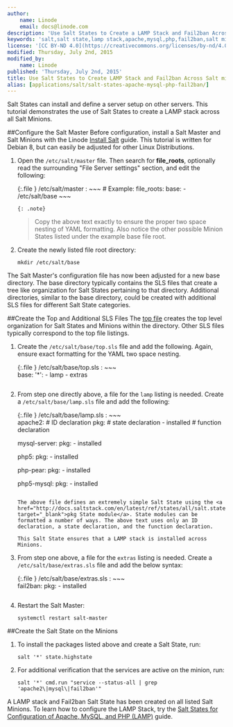 ```yaml
---
author:
    name: Linode
    email: docs@linode.com
description: 'Use Salt States to Create a LAMP Stack and Fail2ban Across All Listed Salt Minions on Debian 8.'
keywords: 'salt,salt state,lamp stack,apache,mysql,php,fail2ban,salt minions,debian 8'
license: '[CC BY-ND 4.0](https://creativecommons.org/licenses/by-nd/4.0)'
modified: Thursday, July 2nd, 2015
modified_by:
    name: Linode
published: 'Thursday, July 2nd, 2015'
title: Use Salt States to Create LAMP Stack and Fail2ban Across Salt minions.
alias: [applications/salt/salt-states-apache-mysql-php-fail2ban/]
---
```


Salt States can install and define a server setup on other servers. This tutorial demonstrates the use of Salt States to create a LAMP stack across all Salt Minions.

##Configure the Salt Master
Before configuration, install a Salt Master and Salt Minions with the Linode <a href="/docs/applications/salt/install-salt" target="_blank">Install Salt</a> guide. This tutorial is written for Debian 8, but can easily be adjusted for other Linux Distributions. 

1.  Open the `/etc/salt/master` file. Then search for **file_roots**, optionally read the surrounding "File Server settings" section, and edit the following:
    
    {:.file }
    /etc/salt/master
    :   ~~~
        # Example:
          file_roots:
            base:
              - /etc/salt/base
        ~~~

        {: .note}
    >
    > Copy the above text exactly to ensure the proper two space nesting of YAML formatting. Also notice the other possible Minion States listed under the example base file root. 
    
2.  Create the newly listed file root directory:

        mkdir /etc/salt/base

The Salt Master's configuration file has now been adjusted for a new base directory. The base directory typically contains the SLS files that create a tree like organization for Salt States pertaining to that directory. Additional directories, similar to the base directory, could be created with additional SLS files for different Salt State categories. 


##Create the Top and Additional SLS Files 
The <a href="https://docs.saltstack.com/en/latest/ref/states/top.html" target="_blank">top file</a> creates the top level organization for Salt States and Minions within the directory. Other SLS files typically correspond to the top file listings.

1.  Create the `/etc/salt/base/top.sls` file and add the following. Again, ensure exact formatting for the YAML two space nesting.
    
    {:.file }
    /etc/salt/base/top.sls
    :  ~~~  
       base:
         '*':
            - lamp
            - extras
       ~~~

2.  From step one directly above, a file for the `lamp` listing is needed. Create a `/etc/salt/base/lamp.sls` file and add the following: 

    
    {:.file }
    /etc/salt/base/lamp.sls
    :  ~~~  
       apache2:                # ID declaration
         pkg:                  # state declaration
           - installed         # function declaration

       mysql-server:
         pkg:
           - installed

       php5:
         pkg:
           - installed

       php-pear:
         pkg:
           - installed

       php5-mysql:
         pkg:
           - installed
       ~~~

    The above file defines an extremely simple Salt State using the <a href="http://docs.saltstack.com/en/latest/ref/states/all/salt.states.pkg.html" target="_blank">pkg State module</a>. State modules can be formatted a number of ways. The above text uses only an ID declaration, a state declaration, and the function declaration. 

    This Salt State ensures that a LAMP stack is installed across Minions. 

3.  From step one above, a file for the `extras` listing is needed. Create a `/etc/salt/base/extras.sls` file and add the below syntax:
    
    {:.file }
    /etc/salt/base/extras.sls
    :  ~~~  
       fail2ban:
         pkg:
           - installed
       ~~~

4.  Restart the Salt Master:

        systemctl restart salt-master

##Create the Salt State on the Minions

1.  To install the packages listed above and create a Salt State, run:

        salt '*' state.highstate

2.  For additional verification that the services are active on the minion, run:

        salt '*' cmd.run "service --status-all | grep 'apache2\|mysql\|fail2ban'"

A LAMP stack and Fail2ban Salt State has been created on all listed Salt Minions. To learn how to configure the LAMP Stack, try the [Salt States for Configuration of Apache, MySQL, and PHP (LAMP)](/docs/applications/salt/salt-states-configuration-apache-mysql-php) guide.

